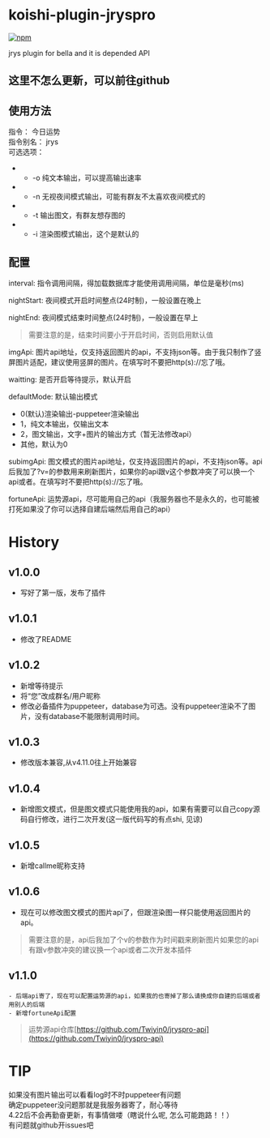 # koishi-plugin-jryspro

[![npm](https://img.shields.io/npm/v/koishi-plugin-jryspro?style=flat-square)](https://www.npmjs.com/package/koishi-plugin-jryspro)

jrys plugin for bella and it is depended API

## 这里不怎么更新，可以前往github

## 使用方法
指令： 今日运势  
指令别名： jrys  
可选选项：  
 - * -o 纯文本输出，可以提高输出速率  
 - * -n 无视夜间模式输出，可能有群友不太喜欢夜间模式的  
 - * -t 输出图文，有群友想存图的
 - * -i 渲染图模式输出，这个是默认的

## 配置
interval:   指令调用间隔，得加载数据库才能使用调用间隔，单位是毫秒(ms)  
  
nightStart: 夜间模式开启时间整点(24时制)，一般设置在晚上  
  
nightEnd:   夜间模式结束时间整点(24时制)，一般设置在早上  
> 需要注意的是，结束时间要小于开启时间，否则启用默认值
  
imgApi:     图片api地址，仅支持返回图片的api，不支持json等。由于我只制作了竖屏图片适配，建议使用竖屏的图片。在填写时不要把http(s)://忘了哦。  

waitting:   是否开启等待提示，默认开启  

defaultMode:    默认输出模式  
- 0(默认)渲染输出-puppeteer渲染输出  
- 1，纯文本输出，仅输出文本  
- 2，图文输出，文字+图片的输出方式（暂无法修改api）  
- 其他，默认为0  

subimgApi:     图文模式的图片api地址，仅支持返回图片的api，不支持json等。api后我加了?v=的参数用来刷新图片，如果你的api跟v这个参数冲突了可以换一个api或者。在填写时不要把http(s)://忘了哦。  

fortuneApi:     运势源api，尽可能用自己的api（我服务器也不是永久的，也可能被打死如果没了你可以选择自建后端然后用自己的api）

# History
## v1.0.0  
 - 写好了第一版，发布了插件  
## v1.0.1  
 - 修改了README  
## v1.0.2  
 - 新增等待提示  
 - 将“您”改成群名/用户昵称  
 - 修改必备插件为puppeteer，database为可选。没有puppeteer渲染不了图片，没有database不能限制调用时间。  
## v1.0.3  
 - 修改版本兼容,从v4.11.0往上开始兼容  
## v1.0.4
 - 新增图文模式，但是图文模式只能使用我的api，如果有需要可以自己copy源码自行修改，进行二次开发(这一版代码写的有点shi, 见谅)
## v1.0.5
 - 新增callme昵称支持
## v1.0.6
 - 现在可以修改图文模式的图片api了，但跟渲染图一样只能使用返回图片的api。  
> 需要注意的是，api后我加了个v的参数作为时间戳来刷新图片如果您的api有跟v参数冲突的建议换一个api或者二次开发本插件

## v1.1.0
    - 后端api寄了，现在可以配置运势源的api，如果我的也寄掉了那么请换成你自建的后端或者用别人的后端  
    - 新增fortuneApi配置  
> 运势源api仓库[https://github.com/Twiyin0/jryspro-api](https://github.com/Twiyin0/jryspro-api)

# TIP
如果没有图片输出可以看看log时不时puppeteer有问题  
确定puppeteer没问题那就是我服务器寄了，耐心等待  
4.22后不会再勤奋更新，有事情做喽（瞎说什么呢, 怎么可能跑路！！）  
有问题就github开issues吧  

